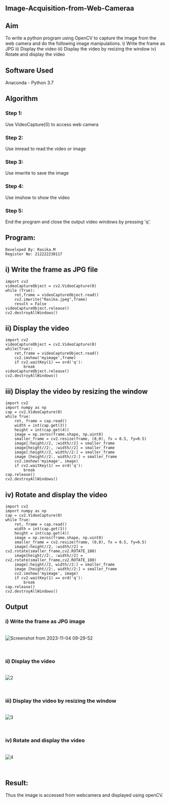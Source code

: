 ## Image-Acquisition-from-Web-Cameraa
## Aim
 
To write a python program using OpenCV to capture the image from the web camera and do the following image manipulations.
i) Write the frame as JPG 
ii) Display the video 
iii) Display the video by resizing the window
iv) Rotate and display the video

## Software Used
Anaconda - Python 3.7
## Algorithm

### Step 1:
Use VideoCapture(0) to access web camera

### Step 2:
Use imread to read the video or image

### Step 3:
Use imwrite to save the image

### Step 4:
Use imshow to show the video

### Step 5:
End the program and close the output video windows by pressing 'q'.

## Program:
``` 
Developed By: Rasika.M
Register No: 212222230117
```


## i) Write the frame as JPG file
```
import cv2
videoCaptureObject = cv2.VideoCapture(0)
while (True):
    ret,frame = videoCaptureObject.read()
    cv2.imwrite("Rasika.jpeg",frame)
    result = False
videoCaptureObject.release()
cv2.destroyAllWindows()
```



## ii) Display the video
```
import cv2
videoCaptureObject = cv2.VideoCapture(0)
while(True):
    ret,frame = videoCaptureObject.read()
    cv2.imshow('myimage',frame)
    if cv2.waitKey(1) == ord('q'):
        break
videoCaptureObject.release()
cv2.destroyAllWindows()
```



## iii) Display the video by resizing the window
```
import cv2
import numpy as np
cap = cv2.VideoCapture(0)
while True:
    ret, frame = cap.read() 
    width = int(cap.get(3))
    height = int(cap.get(4))
    image = np.zeros(frame.shape, np.uint8) 
    smaller_frame = cv2.resize(frame, (0,0), fx = 0.5, fy=0.5) 
    image[:height//2, :width//2] = smaller_frame
    image[height//2:, :width//2] = smaller_frame
    image[:height//2, width//2:] = smaller_frame 
    image [height//2:, width//2:] = smaller_frame
    cv2.imshow('myimage', image)
    if cv2.waitKey(1) == ord('q'):
        break
cap.release()
cv2.destroyAllWindows()
```




## iv) Rotate and display the video
```
import cv2
import numpy as np
cap = cv2.VideoCapture(0)
while True:
    ret, frame = cap.read() 
    width = int(cap.get(3))
    height = int(cap.get(4))
    image = np.zeros(frame.shape, np.uint8) 
    smaller_frame = cv2.resize(frame, (0,0), fx = 0.5, fy=0.5) 
    image[:height//2, :width//2] = cv2.rotate(smaller_frame,cv2.ROTATE_180)
    image[height//2:, :width//2] = cv2.rotate(smaller_frame,cv2.ROTATE_180)
    image[:height//2, width//2:] = smaller_frame 
    image [height//2:, width//2:] = smaller_frame
    cv2.imshow('myimage', image)
    if cv2.waitKey(1) == ord('q'):
        break
cap.release()
cv2.destroyAllWindows()
```


## Output

### i) Write the frame as JPG image
</br>![Screenshot from 2023-11-04 09-29-52](https://github.com/rasika1206/Image-Acquisition-from-Web-Cameraa/assets/124434806/3bcd9d59-a184-4f14-91ed-b3f7ddbfb8b0)

</br>

### ii) Display the video
</br>![2](https://github.com/rasika1206/Image-Acquisition-from-Web-Cameraa/assets/124434806/a66665b8-cc95-41e5-95dd-bf108c60bce1)

</br>


### iii) Display the video by resizing the window
</br>![3](https://github.com/rasika1206/Image-Acquisition-from-Web-Cameraa/assets/124434806/7c0f7e57-189d-4db4-a48c-ccebf3385127)

</br>



### iv) Rotate and display the video
</br>![4](https://github.com/rasika1206/Image-Acquisition-from-Web-Cameraa/assets/124434806/99ee45b0-f7a0-4dbf-8aa9-595e93ed8454)

</br>





## Result:
Thus the image is accessed from webcamera and displayed using openCV.

